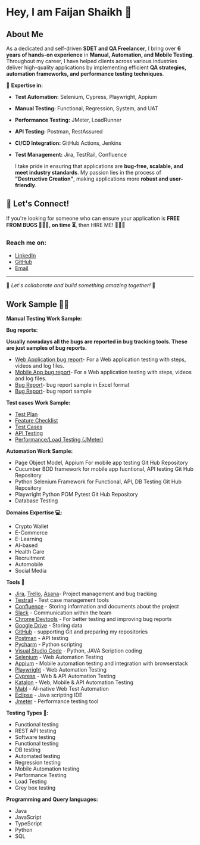 # Hey, I am Faijan Shaikh 👋

## About Me
As a dedicated and self-driven **SDET and QA Freelancer**, I bring over **6 years of hands-on experience** in **Manual, Automation, and Mobile Testing**. Throughout my career, I have helped clients across various industries deliver high-quality applications by implementing efficient **QA strategies, automation frameworks, and performance testing techniques**.

🔹 **Expertise in:**
- **Test Automation:** Selenium, Cypress, Playwright, Appium
- **Manual Testing:** Functional, Regression, System, and UAT
- **Performance Testing:** JMeter, LoadRunner
- **API Testing:** Postman, RestAssured
- **CI/CD Integration:** GitHub Actions, Jenkins
- **Test Management:** Jira, TestRail, Confluence

  I take pride in ensuring that applications are **bug-free, scalable, and meet industry standards**. My passion lies in the process of **"Destructive Creation"**, making applications more **robust and user-friendly**. 

## 🚀 Let's Connect!
If you're looking for someone who can ensure your application is **FREE FROM BUGS 🐛🐛🐛, on time ⏳**, then HIRE ME! 🚀🚀🚀

### Reach me on:
- [LinkedIn](https://www.linkedin.com/in/faijan-shaikh211998/)
- [GitHub](https://github.com/Faij21)
- [Email](mailto:test.faijan@gmail.com)

---
🚀 *Let's collaborate and build something amazing together!* 🚀


## Work Sample 🧑‍💻

**Manual Testing Work Sample:**

**Bug reports:**

**Usually nowadays all the bugs are reported in bug tracking tools. These are just samples of bug reports.**

 - [Web Application bug report](https://tinyurl.com/webtest12QA)- For a Web application testing with steps, videos and log files.
 - [Mobile App bug report](https://docs.google.com/spreadsheets/d/15u5Yxqvn9cfOoIPeG1JX1_hTUM4ET1DzIAlSO-UqX4w/edit?gid=0#gid=0)- For a Web application testing with steps, videos and log files.
 - [Bug Report](https://docs.google.com/spreadsheets/d/1t9KyTlH5v6gz_QYtUpRt2bYjNDs5Db89NwSu1bJ5e0Y/edit?gid=1598429747#gid=1598429747)- bug report sample in Excel format
 - [Bug Report](https://docs.google.com/spreadsheets/d/1XKoR0z19J4zt6CJuXN9Qktb4gyVN7N6i-7z_XnhKnmM/edit?gid=0#gid=0)- bug report sample

**Test cases Work Sample:**
- [Test Plan](https://docs.google.com/document/d/1urEP8WUpcnecAllNgL6LjQxIvvE66DJgZXLgic5HeW4/edit?tab=t.0#heading=h.kc786lgjkvxq)
- [Feature Checklist](https://docs.google.com/spreadsheets/d/1HSBE8mkfhs7JOoBfJeeUeO_9OZBBLdUFWQXyvVIdJnY/edit?gid=1025458239#gid=1025458239)
- [Test Cases](https://docs.google.com/spreadsheets/d/1xbbxDUgSavrPanoxWWe8ov82VSsuVVekDdUmIqnjOTk/edit?gid=0#gid=0)
- [API Testing](https://docs.google.com/spreadsheets/d/10q_WmAEny3UeyXB4OTCG-AeVxH-273Fbkkheho0KuMw/edit?gid=0#gid=0)
- [Performance/Load Testing (JMeter)](https://docs.google.com/spreadsheets/d/1SmLqXBb3iSnpy9ukvEbpCQd-6_Fl2TD_gpmiW1QmekY/edit?gid=1157066253#gid=1157066253)
  
**Automation Work Sample:**
- Page Object Model, Appium For mobile app testing Git Hub Repository
- Cucumber BDD framework for mobile app fucntional, API testing Git Hub Repository
- Python Selenium Framework for Functional, API, DB Testing Git Hub Repository
- Playwright Python POM Pytest Git Hub Repository
- Database Testing
  
**Domains Expertise 💻:**
- Crypto Wallet
- E-Commerce
- E-Learning
- AI-based
- Health Care
- Recruitment
- Automobile
- Social Media
  
**Tools 🔧**
- [Jira](https://www.atlassian.com/pl/software/jira), [Trello](https://trello.com/pl/tour), [Asana](https://app.asana.com/-/login)- Project management and bug tracking
- [Testrail](https://www.testrail.com/) - Test case management tools
- [Confluence](https://www.atlassian.com/software/confluence) - Storing information and documents about the project
- [Slack](https://slack.com/intl/en-in/) - Communication within the team
- [Chrome Devtools](https://developer.chrome.com/docs/devtools/) - For better testing and improving bug reports
- [Google Drive](https://workspace.google.com/intl/pl_pl/products/drive/) - Storing data
- [GitHub](https://github.com/) - supporting Git and preparing my repositories
- [Postman](https://www.postman.com/) - API testing
- [Pycharm](https://www.jetbrains.com/pycharm/) - Python scripting
- [Visual Studio Code](https://code.visualstudio.com/) - Python, JAVA Scription coding
- [Selenium](https://www.selenium.dev/) - Web Automation Testing
- [Appium](https://appium.io/docs/en/2.2/) - Mobile automation testing and integration with browserstack
- [Playwright](https://playwright.dev/) - Web Automation Testing
- [Cypress](https://www.cypress.io/) - Web & API Automation Testing
- [Katalon](https://katalon.com/) - Web, Mobile & API Automation Testing
- [Mabl](https://www.mabl.com/) - AI-native Web Test Automation
- [Eclipse](https://www.eclipse.org/) - Java scripting IDE
- [Jmeter](https://jmeter.apache.org/) - Performance testing tool

**Testing Types 🧪:**
- Functional testing
- REST API testing
- Software testing
- Functional testing
- DB testing
- Automated testing
- Regression testing
- Mobile Automation testing
- Performance Testing
- Load Testing
- Grey box testing
  
**Programming and Query languages:**
- Java
- JavaScript
- TypeScript
- Python
- SQL
